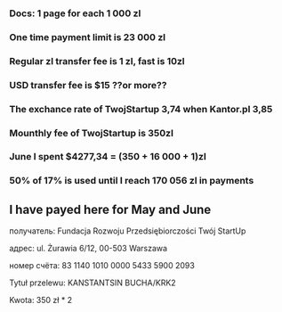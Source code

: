 ### Docs: 1 page for each 1 000 zl

### One time payment limit is 23 000 zl

### Regular zl transfer fee is 1 zl, fast is 10zl

### USD transfer fee is $15 ??or more?? 

### The exchance rate of TwojStartup 3,74 when Kantor.pl 3,85

### Mounthly fee of TwojStartup is 350zl

### June I spent $4277,34 = (350 + 16 000 + 1)zl

### 50% of 17% is used until I reach 170 056 zl in payments

## I have payed here for May and June

получатель: Fundacja Rozwoju Przedsiębiorczości Twój StartUp

адрес: ul. Żurawia 6/12, 00-503 Warszawa

номер счёта: 83 1140 1010 0000 5433 5900 2093

Tytuł przelewu: KANSTANTSIN BUCHA/KRK2

Kwota: 350 zł * 2

